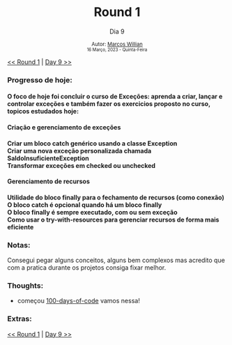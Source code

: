 <div align="center">
  <h1>Round 1</h1>
  <p>Dia 9</p>

  <sub>
    Autor: <a href="https://github.com/marcosmwx" target="_blank">Marcos Willian</a>
    <br>
    <small>16 Março, 2023 - Quinta-Feira</small>
  </sub>
</div>

[<< Round 1](./README.MD) | [Day 9 >>](dia010.md)

### Progresso de hoje:

<h4>O foco de hoje foi concluir o curso de Exceções: aprenda a criar, lançar e controlar exceções e também fazer os exercicios proposto no curso, topicos estudados hoje:<h4>
<h4>Criação e gerenciamento de exceções<h4>
Criar um bloco catch genérico usando a classe Exception
<br>
Criar uma nova exceção personalizada chamada SaldoInsuficienteException
<br>
Transformar exceções em checked ou unchecked
<h4>Gerenciamento de recursos<h4>
Utilidade do bloco finally para o fechamento de recursos (como conexão)
<br>
O bloco catch é opcional quando há um bloco finally
<br>
O bloco finally é sempre executado, com ou sem exceção
<br>
Como usar o try-with-resources para gerenciar recursos de forma mais eficiente

### Notas:

Consegui pegar alguns conceitos, alguns bem complexos mas acredito que com a pratica durante os projetos consiga fixar melhor.

### Thoughts:

- começou [100-days-of-code](https://github.com/marcosmwx/100DaysOfCode) vamos nessa!

### Extras:

[<< Round 1](./README.MD) | [Day 9 >>](dia010.md)
